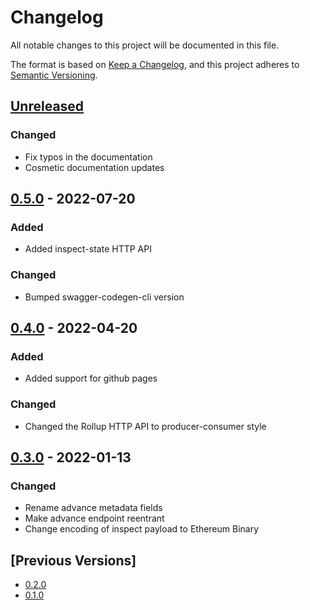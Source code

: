 # Changelog

All notable changes to this project will be documented in this file.

The format is based on [Keep a Changelog](https://keepachangelog.com/en/1.0.0/),
and this project adheres to [Semantic Versioning](https://semver.org/spec/v2.0.0.html).

## [Unreleased]

### Changed

- Fix typos in the documentation
- Cosmetic documentation updates

## [0.5.0] - 2022-07-20

### Added

- Added inspect-state HTTP API

### Changed

- Bumped swagger-codegen-cli version

## [0.4.0] - 2022-04-20

### Added

- Added support for github pages

### Changed

- Changed the Rollup HTTP API to producer-consumer style

## [0.3.0] - 2022-01-13

### Changed

- Rename advance metadata fields
- Make advance endpoint reentrant
- Change encoding of inspect payload to Ethereum Binary

## [Previous Versions]

- [0.2.0]
- [0.1.0]

[unreleased]: https://github.com/cartesi/openapi-interfaces/compare/v0.5.0...HEAD
[0.5.0]: https://github.com/cartesi/openapi-interfaces/releases/tag/v0.5.0
[0.4.0]: https://github.com/cartesi/openapi-interfaces/releases/tag/v0.4.0
[0.3.0]: https://github.com/cartesi/openapi-interfaces/releases/tag/v0.3.0
[0.2.0]: https://github.com/cartesi/openapi-interfaces/releases/tag/v0.2.0
[0.1.0]: https://github.com/cartesi/openapi-interfaces/releases/tag/v0.1.0
